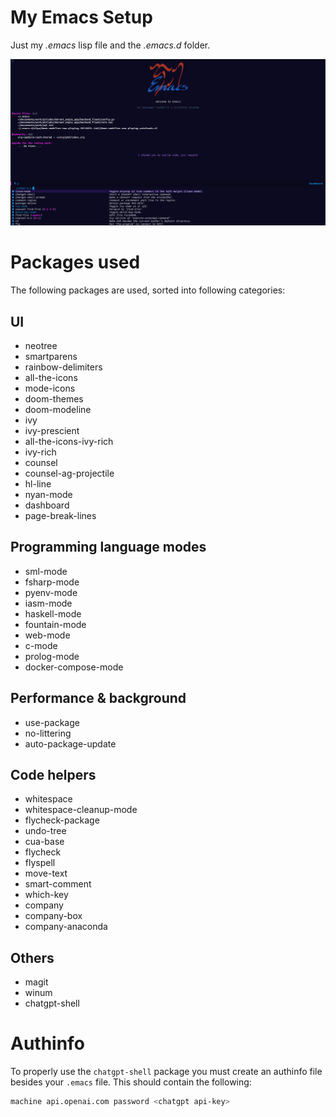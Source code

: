 # My Emacs Setup

Just my *.emacs* lisp file and the *.emacs.d* folder.

![Setup Example](imgs/show_image.png?raw=true "Setup Example")

# Packages used

The following packages are used, sorted into following categories:

## UI

- neotree
- smartparens
- rainbow-delimiters
- all-the-icons
- mode-icons
- doom-themes
- doom-modeline
- ivy
- ivy-prescient
- all-the-icons-ivy-rich
- ivy-rich
- counsel
- counsel-ag-projectile
- hl-line
- nyan-mode
- dashboard
- page-break-lines

## Programming language modes

- sml-mode
- fsharp-mode
- pyenv-mode
- iasm-mode
- haskell-mode
- fountain-mode
- web-mode
- c-mode
- prolog-mode
- docker-compose-mode

## Performance & background

- use-package
- no-littering
- auto-package-update

## Code helpers

- whitespace
- whitespace-cleanup-mode
- flycheck-package
- undo-tree
- cua-base
- flycheck
- flyspell
- move-text
- smart-comment
- which-key
- company
- company-box
- company-anaconda

## Others

- magit
- winum
- chatgpt-shell

# Authinfo

To properly use the `chatgpt-shell` package you must create an authinfo file besides your `.emacs` file. This should contain the following:

```bash
machine api.openai.com password <chatgpt api-key>
```
